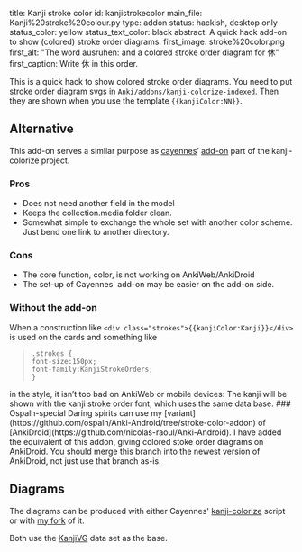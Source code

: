 title: Kanji stroke color
id: kanjistrokecolor
main_file: Kanji%20stroke%20colour.py
type: addon
status: hackish, desktop only
status_color: yellow
status_text_color: black
abstract: A quick hack add-on to show (colored) stroke order diagrams.
first_image: stroke%20color.png
first_alt: "The word ausruhen: and a colored stroke order diagram for 休"
first_caption: Write 休 in this order.

This is a quick hack to show colored stroke order diagrams. You need
to put stroke order diagram svgs in
`Anki/addons/kanji-colorize-indexed`. Then they are shown when you use
the template `{{kanjiColor:NN}}`.

## Alternative

This add-on serves a similar purpose as
[cayennes](http://cayennes.github.com)’
 [add-on](https://github.com/cayennes/kanji-colorize/tree/master/anki)
 part of the kanji-colorize project.

### Pros
* Does not need another field in the model
* Keeps the collection.media folder clean.
* Somewhat simple to exchange the whole set with another color
  scheme. Just bend one link to another directory.

### Cons
* The core function, color, is not working on AnkiWeb/AnkiDroid
* The set-up of Cayennes' add-on may be easier on the add-on side.

### Without the add-on

When a construction like `<div
class="strokes">{{kanjiColor:Kanji}}</div>` is used on the cards and
something like
<blockquote><pre><code>.strokes {
font-size:150px;
font-family:KanjiStrokeOrders;
}</code></pre></blockquote>
in the style, it isn’t too bad on AnkiWeb or mobile devices: The kanji
will be shown with the kanji stroke order font, which uses the same
data base.
### Ospalh-special
Daring spirits can use my
[variant](https://github.com/ospalh/Anki-Android/tree/stroke-color-addon)
of [AnkiDroid](https://github.com/nicolas-raoul/Anki-Android). I have
added the equivalent of this addon, giving colored stoke order
diagrams on AnkiDroid. You should merge this branch into the newest
version of AnkiDroid, not just use that branch as-is.

## Diagrams

The diagrams can be produced with either Cayennes'
[kanji-colorize](https://github.com/cayennes/kanji-colorize/) script
or with [my fork](https://github.com/ospalh/kanji-colorize) of it.

Both use the [KanjiVG](http://kanjivg.tagaini.net/) data set as the base.
